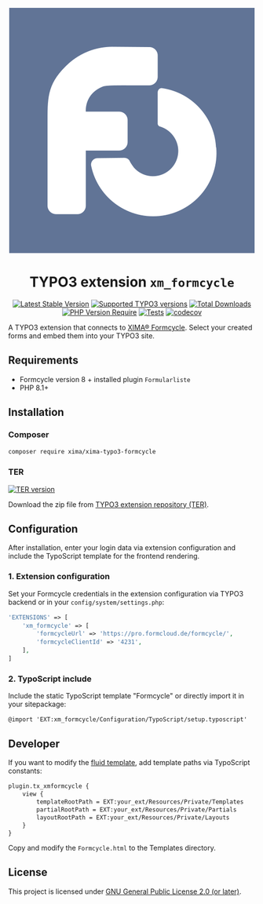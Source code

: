 <div align="center">

![Extension icon](Resources/Public/Icons/Extension.svg)

# TYPO3 extension `xm_formcycle`

[![Latest Stable Version](http://poser.pugx.org/xima/xima-typo3-formcycle/v)](https://packagist.org/packages/xima/xima-typo3-formcycle)
[![Supported TYPO3 versions](https://typo3-badges.dev/badge/xm_formcycle/typo3/shields.svg)](https://extensions.typo3.org/extension/ximaxm_formcycle)
[![Total Downloads](http://poser.pugx.org/xima/xima-typo3-formcycle/downloads)](https://packagist.org/packages/xima/xima-typo3-formcycle)
[![PHP Version Require](http://poser.pugx.org/xima/xima-typo3-formcycle/require/php)](https://packagist.org/packages/xima/xima-typo3-formcycle)
[![Tests](https://github.com/xima-media/xm_formcycle/actions/workflows/tests.yml/badge.svg)](https://github.com/xima-media/xm_formcycle/actions/workflows/tests.yml)
[![codecov](https://codecov.io/gh/xima-media/xm_formcycle/graph/badge.svg?token=VUMQ5EUG02)](https://codecov.io/gh/xima-media/xm_formcycle)

</div>

A TYPO3 extension that connects to [XIMA® Formcycle](https://www.formcycle.eu/). Select your created forms and embed
them into your TYPO3 site.

## Requirements

* Formcycle version 8 + installed plugin `Formularliste`
* PHP 8.1+

## Installation

### Composer

```bash
composer require xima/xima-typo3-formcycle
```

### TER

[![TER version](https://typo3-badges.dev/badge/xm_formcycle/version/shields.svg)](https://extensions.typo3.org/extension/xm_formcycle)

Download the zip file from
[TYPO3 extension repository (TER)](https://extensions.typo3.org/extension/xm_formcycle).

## Configuration

After installation, enter your login data via extension configuration and include the TypoScript template for the
frontend rendering.

### 1. Extension configuration

Set your Formcycle credentials in the extension configuration via TYPO3 backend or in your `config/system/settings.php`:

```php
'EXTENSIONS' => [
    'xm_formcycle' => [
        'formcycleUrl' => 'https://pro.formcloud.de/formcycle/',
        'formcycleClientId' => '4231',
    ],
]
```

### 2. TypoScript include

Include the static TypoScript template "Formcycle" or directly import it in your sitepackage:

```typo3_typoscript
@import 'EXT:xm_formcycle/Configuration/TypoScript/setup.typoscript'
```

## Developer

If you want to modify the [fluid template](Resources/Private/Templates/Formcycle.html), add template paths via
TypoScript constants:

```typo3_typoscript
plugin.tx_xmformcycle {
    view {
        templateRootPath = EXT:your_ext/Resources/Private/Templates
        partialRootPath = EXT:your_ext/Resources/Private/Partials
        layoutRootPath = EXT:your_ext/Resources/Private/Layouts
    }
}
```

Copy and modify the `Formcycle.html` to the Templates directory.

## License

This project is licensed under [GNU General Public License 2.0 (or later)](LICENSE.md).
